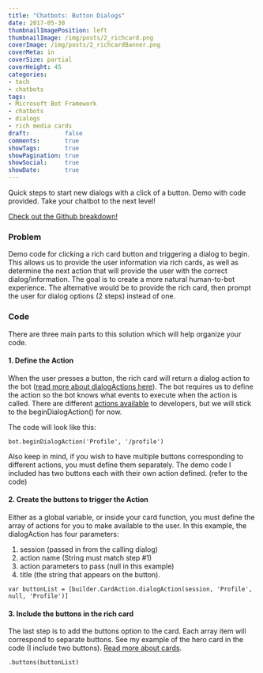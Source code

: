 ```yaml
---
title: "Chatbots: Button Dialogs"
date: 2017-05-30
thumbnailImagePosition: left
thumbnailImage: /img/posts/2_richcard.png
coverImage: /img/posts/2_richcardBanner.png
coverMeta: in
coverSize: partial
coverHeight: 45
categories:
- tech
- chatbots
tags:
- Microsoft Bot Framework
- chatbots
- dialogs
- rich media cards
draft:          false
comments:       true
showTags:       true
showPagination: true
showSocial:     true
showDate:       true
---
```


Quick steps to start new dialogs with a click of a button. Demo with code provided. Take your chatbot to the next level!

<!--more-->
<!--
Notes:
ThumbnailImage dimensions: 700px x 700px
CoverImage dimensions: 1800px x 450px
-->
[Check out the Github breakdown!](https://github.com/KSLHacks/Bot_CardButtonDialog)

### Problem
Demo code for clicking a rich card button and triggering a dialog to begin. This allows us to provide the user information via rich cards, as well as determine the next action that will provide the user with the correct dialog/information. The goal is to create a more natural human-to-bot experience. The alternative would be to provide the rich card, then prompt the user for dialog options (2 steps) instead of one.

### Code
There are three main parts to this solution which will help organize your code.

#### 1. Define the Action
When the user presses a button, the rich card will return a dialog action to the bot ([read more about dialogActions here](https://docs.botframework.com/en-us/node/builder/chat-reference/classes/_botbuilder_d_.cardaction.html#dialogaction)). The bot requires us to define the action so the bot knows what events to execute when the action is called. There are different [actions available](https://docs.botframework.com/en-us/node/builder/chat-reference/modules/_botbuilder_d_.html) to developers, but we will stick to the beginDialogAction() for now.

The code will look like this:

`bot.beginDialogAction('Profile', '/profile')`

Also keep in mind, if you wish to have multiple buttons corresponding to different actions, you must define them separately. The demo code I included has two buttons each with their own action defined. (refer to the code)

#### 2. Create the buttons to trigger the Action
Either as a global variable, or inside your card function, you must define the array of actions for you to make available to the user. In this example, the dialogAction has four parameters:

1. session (passed in from the calling dialog)
2. action name (String must match step #1)
3. action parameters to pass (null in this example)
4. title (the string that appears on the button).

`var buttonList = [builder.CardAction.dialogAction(session, 'Profile', null, 'Profile')]`

#### 3. Include the buttons in the rich card
The last step is to add the buttons option to the card. Each array item will correspond to separate buttons. See my example of the hero card in the code (I include two buttons). [Read more about cards](https://docs.botframework.com/en-us/node/builder/chat/session/#cards).

`.buttons(buttonList)`
